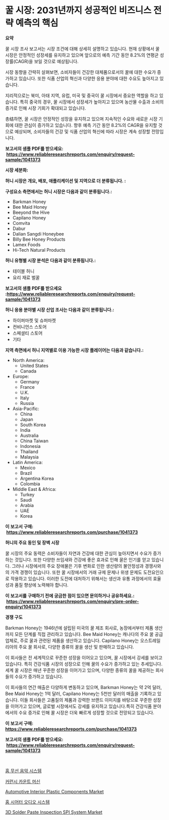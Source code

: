 <p><h1>꿀 시장: 2031년까지 성공적인 비즈니스 전략 예측의 핵심</h1></p><p><strong>요약</strong></p>
<p><p>꿀 시장 조사 보고서는 시장 조건에 대해 상세히 설명하고 있습니다. 현재 상황에서 꿀 시장은 안정적인 성장세를 유지하고 있으며 앞으로의 예측 기간 동안 8.2%의 연평균 성장률(CAGR)을 보일 것으로 예상됩니다.</p><p>시장 동향을 간략히 살펴보면, 소비자들이 건강한 대체품으로서의 꿀에 대한 수요가 증가하고 있습니다. 또한 식품 산업의 혁신과 다양한 응용 분야에 대한 수요도 높아지고 있습니다.</p><p>지리적으로는 북미, 아태 지역, 유럽, 미국 및 중국이 꿀 시장에서 중요한 역할을 하고 있습니다. 특히 중국의 경우, 꿀 시장에서 성장세가 높아지고 있으며 농산물 수출과 소비의 증가로 인해 시장 기회가 확대되고 있습니다.</p><p>총结하면, 꿀 시장은 안정적인 성장을 유지하고 있으며 지속적인 수요와 새로운 시장 기회에 대한 관심이 증가하고 있습니다. 향후 예측 기간 동안 8.2%의 CAGR을 유지할 것으로 예상되며, 소비자들의 건강 및 식품 산업의 혁신에 따라 시장은 계속 성장할 전망입니다.</p></p>
<p><strong>보고서의 샘플 PDF를 받으세요: &nbsp;<a href="https://www.reliableresearchreports.com/enquiry/request-sample/1041373">https://www.reliableresearchreports.com/enquiry/request-sample/1041373</a></strong></p>
<p><strong>시장 세분화:</strong></p>
<p><strong> 허니 시장은 개요, 배포, 애플리케이션 및 지역으로 더 분류됩니다. :</strong></p>
<p><strong>구성요소 측면에서는 허니 시장은 다음과 같이 분류됩니다.:</strong></p>
<p><ul><li>Barkman Honey</li><li>Bee Maid Honey</li><li>Beeyond the Hive</li><li>Capilano Honey</li><li>Comvita</li><li>Dabur</li><li>Dalian Sangdi Honeybee</li><li>Billy Bee Honey Products</li><li>Lamex Foods</li><li>Hi-Tech Natural Products</li></ul></p>
<p><strong> 허니 유형별 시장 분석은 다음과 같이 분류됩니다.:</strong></p>
<p><ul><li>테이블 허니</li><li>요리 재료 벌꿀</li></ul></p>
<p><strong>보고서의 샘플 PDF를 받으세요 :<a href="https://www.reliableresearchreports.com/enquiry/request-sample/1041373">https://www.reliableresearchreports.com/enquiry/request-sample/1041373</a></strong></p>
<p><strong> 허니 응용 분야별 시장 산업 조사는 다음과 같이 분류됩니다.:</strong></p>
<p><ul><li>하이퍼마켓 및 슈퍼마켓</li><li>컨비니언스 스토어</li><li>스페셜티 스토어</li><li>기타</li></ul></p>
<p><strong>지역 측면에서 허니 지역별로 이용 가능한 시장 플레이어는 다음과 같습니다.:</strong></p>
<p><ul>
    <li>
        North America:
        <ul>
            <li>United States</li>
            <li>Canada</li>
        </ul>
    </li>
    <li>
        Europe:
        <ul>
            <li>Germany</li>
            <li>France</li>
            <li>U.K.</li>
            <li>Italy</li>
            <li>Russia</li>
        </ul>
    </li>
    <li>
        Asia-Pacific:
        <ul>
            <li>China</li>
            <li>Japan</li>
            <li>South Korea</li>
            <li>India</li>
            <li>Australia</li>
            <li>China Taiwan</li>
            <li>Indonesia</li>
            <li>Thailand</li>
            <li>Malaysia</li>
        </ul>
    </li>
    <li>
        Latin America:
        <ul>
            <li>Mexico</li>
            <li>Brazil</li>
            <li>Argentina Korea</li>
            <li>Colombia</li>
        </ul>
    </li>
    <li>
        Middle East & Africa:
        <ul>
            <li>Turkey</li>
            <li>Saudi</li>
            <li>Arabia</li>
            <li>UAE</li>
            <li>Korea</li>
        </ul>
    </li>
    </ul></p>
<p><strong>이 보고서 구매: &nbsp;<a href="https://www.reliableresearchreports.com/purchase/1041373">https://www.reliableresearchreports.com/purchase/1041373</a></strong></p>
<p><strong>허니의 주요 동인 및 장벽 시장</strong></p>
<p><p>꿀 시장의 주요 동력은 소비자들이 자연과 건강에 대한 관심이 높아지면서 수요가 증가하는 것입니다. 또한 다양한 쓰임새와 건강에 좋은 효과로 인해 꿀은 인기를 얻고 있습니다. 그러나 시장에서의 주요 장애물은 기후 변화로 인한 생산량의 불안정성과 경쟁사와의 가격 경쟁이 있습니다. 또한 꿀 시장에서의 거래 규제 문제나 위생 문제도 도전요인으로 작용하고 있습니다. 이러한 도전에 대처하기 위해서는 생산과 유통 과정에서의 효율성과 품질 향상에 노력해야 합니다.</p></p>
<p><strong>이 보고서를 구매하기 전에 궁금한 점이 있으면 문의하거나 공유하세요.: &nbsp;<a href="https://www.reliableresearchreports.com/enquiry/pre-order-enquiry/1041373">https://www.reliableresearchreports.com/enquiry/pre-order-enquiry/1041373</a></strong></p>
<p><strong>경쟁 구도</strong></p>
<p><p>Barkman Honey는 1946년에 설립된 미국의 꿀 제조 회사로, 농장에서부터 제품 생산까지 모든 단계를 직접 관리하고 있습니다. Bee Maid Honey는 캐나다의 주요 꿀 공급 업체로, 주로 꿀과 관련된 제품을 생산하고 있습니다. Capilano Honey는 오스트레일리아의 주요 꿀 회사로, 다양한 종류의 꿀을 생산 및 판매하고 있습니다.</p><p>이 회사들은 전 세계적으로 꾸준한 성장을 이어오고 있으며, 꿀 시장에서 강세를 보이고 있습니다. 특히 건강식품 시장의 성장으로 인해 꿀의 수요가 증가하고 있는 추세입니다. 세계 꿀 시장은 매년 꾸준한 성장을 이어가고 있으며, 다양한 종류의 꿀을 제공하는 회사들의 수요가 증가하고 있습니다.</p><p>이 회사들의 연간 매출은 다양하게 변동하고 있으며, Barkman Honey는 약 2억 달러, Bee Maid Honey는 1억 달러, Capilano Honey는 5천만 달러의 매출을 기록하고 있습니다. 이들 회사들은 고품질의 제품과 강력한 브랜드 이미지를 바탕으로 꾸준한 성장을 이어가고 있으며, 글로벌 시장에서도 강세를 유지하고 있습니다.특히 건강식품 분야에서의 수요 증가로 인해 꿀 시장은 더욱 빠르게 성장할 것으로 전망되고 있습니다.</p></p>
<p><strong>이 보고서 구매: &nbsp; <a href="https://www.reliableresearchreports.com/purchase/1041373">https://www.reliableresearchreports.com/purchase/1041373</a></strong></p>
<p><strong>보고서의 샘플 PDF를 받으세요: &nbsp;<a href="https://www.reliableresearchreports.com/enquiry/request-sample/1041373">https://www.reliableresearchreports.com/enquiry/request-sample/1041373</a></strong><strong></strong></p>
<p>&nbsp;</p>
<p><p><a href="https://github.com/JackieFauhey9089475/Market-Research-Report-List-1/blob/main/338907314392.md">홈 무선 음악 시스템</a></p><p><a href="https://medium.com/@heatherelasquez5675/%ED%86%B5%ED%99%94-%EC%B9%B4%EC%9A%B4%ED%8A%B8-%EB%A8%B8%EC%8B%A0-%EC%8B%9C%EC%9E%A5-%EC%84%B1%EA%B3%B5%EC%A0%81%EC%9D%B8-%EB%B9%84%EC%A6%88%EB%8B%88%EC%8A%A4-%EC%A0%84%EB%9E%B5%EC%9D%84-%EC%9C%84%ED%95%9C-%ED%95%B5%EC%8B%AC-%EC%9A%94%EC%86%8C-2031%EB%85%84%EA%B9%8C%EC%A7%80-%EC%98%88%EC%B8%A1-6871f5e6eaa6">커런시 카운트 머신</a></p><p><a href="https://issuu.com/reportprime-2/docs/automotive-interior-plastic-components-market-size">Automotive Interior Plastic Components Market</a></p><p><a href="https://github.com/Howaoole34545/Market-Research-Report-List-1/blob/main/569874714391.md">홈 시어터 오디오 시스템</a></p><p><a href="https://github.com/gdfhhhj/Market-Research-Report-List-3/blob/main/3d-solder-paste-inspection-spi-system-market.md">3D Solder Paste Inspection SPI System Market</a></p></p>
